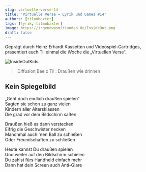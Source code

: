 ```yaml
---
slug: virtuelle-verse-14
title: 'Virtuelle Verse – Lyrik und Games #14'
authors: [tilmobaxter]
tags: [lyrik, tilmobaxter]
image: https://irgendwasmitkunden.de/InsideOut.png
draft: false
---
```


Geprägt durch Heinz Erhardt Kassetten und Videospiel-Cartridges, präsentiert euch Til einmal die Woche die „Virtuellen Verse“.
<!--truncate-->

![InsideOutKids](https://irgendwasmitkunden.de/InsideOut.png)  

> Diffusion Bee x Til : Draußen wie drinnen

## Kein Spiegelbild

„Geht doch endlich draußen spielen“  
Sagten sie schon zu ganz vielen  
Kindern aller Altersklassen  
Die grad vor dem Bildschirm saßen  

Draußen hieß es dann verstecken  
Eifrig die Geschwister necken  
Manchmal auch 'nen Ball zu schießen  
Oder Freundschaften zu schließen  

Heute kannst Du draußen spielen  
Und weiter auf den Bildschirm schielen  
Du zahlst fürs Handheld einfach mehr  
Dann hat dein Screen auch Anti-Glare  
